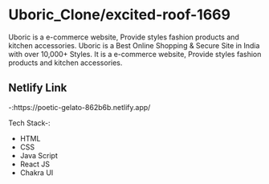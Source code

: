 # Uboric_Clone/excited-roof-1669

Uboric is a e-commerce website, Provide styles fashion products and kitchen accessories.
Uboric is a Best Online Shopping & Secure Site in India with over 10,000+ Styles. It is a e-commerce website, Provide styles fashion products and kitchen accessories.
 <h2>Netlify Link</h2>-:https://poetic-gelato-862b6b.netlify.app/<br/>
<!-- Working Feautres-:
- Landing Page
- Womens Page
- Kids Page
- Life Page
- Mens Page
- Cart
- Wishlist
- Login
- Sign Up -->

Tech Stack-:
- HTML
- CSS
- Java Script
- React JS
- Chakra UI
